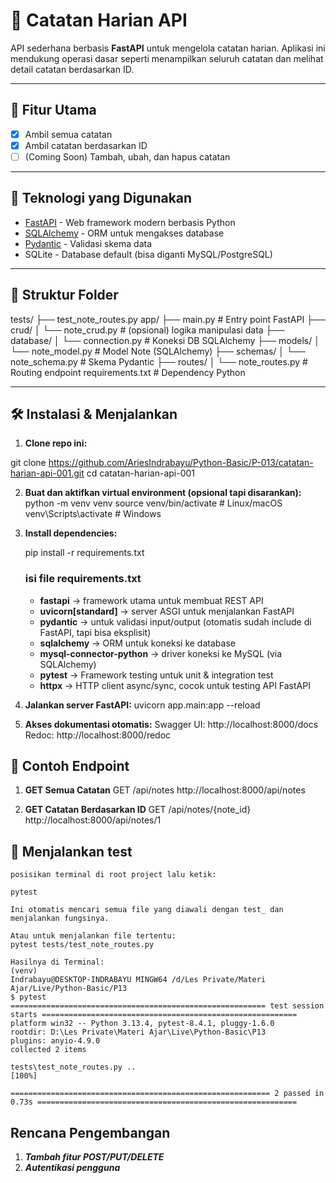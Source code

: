 # 📝 Catatan Harian API

API sederhana berbasis **FastAPI** untuk mengelola catatan harian. Aplikasi ini mendukung operasi dasar seperti menampilkan seluruh catatan dan melihat detail catatan berdasarkan ID.

---

## 🚀 Fitur Utama

- [x] Ambil semua catatan
- [x] Ambil catatan berdasarkan ID
- [ ] (Coming Soon) Tambah, ubah, dan hapus catatan

---

## 🧠 Teknologi yang Digunakan

- [FastAPI](https://fastapi.tiangolo.com/) - Web framework modern berbasis Python
- [SQLAlchemy](https://www.sqlalchemy.org/) - ORM untuk mengakses database
- [Pydantic](https://pydantic-docs.helpmanual.io/) - Validasi skema data
- SQLite - Database default (bisa diganti MySQL/PostgreSQL)

---

## 📁 Struktur Folder

tests/
├── test_note_routes.py
app/
├── main.py # Entry point FastAPI
├── crud/
│ └── note_crud.py # (opsional) logika manipulasi data
├── database/
│ └── connection.py # Koneksi DB SQLAlchemy
├── models/
│ └── note_model.py # Model Note (SQLAlchemy)
├── schemas/
│ └── note_schema.py # Skema Pydantic
├── routes/
│ └── note_routes.py # Routing endpoint
requirements.txt # Dependency Python

---

## 🛠️ Instalasi & Menjalankan

1. **Clone repo ini:**

git clone https://github.com/AriesIndrabayu/Python-Basic/P-013/catatan-harian-api-001.git
cd catatan-harian-api-001

2. **Buat dan aktifkan virtual environment (opsional tapi disarankan):**
   python -m venv venv
   source venv/bin/activate # Linux/macOS
   venv\Scripts\activate # Windows

3. **Install dependencies:**

   pip install -r requirements.txt

   ### isi file requirements.txt

   - **fastapi** → framework utama untuk membuat REST API
   - **uvicorn[standard]** → server ASGI untuk menjalankan FastAPI
   - **pydantic** → untuk validasi input/output (otomatis sudah include di FastAPI, tapi bisa eksplisit)
   - **sqlalchemy** → ORM untuk koneksi ke database
   - **mysql-connector-python** → driver koneksi ke MySQL (via SQLAlchemy)
   - **pytest** → Framework testing untuk unit & integration test
   - **httpx** → HTTP client async/sync, cocok untuk testing API FastAPI

4. **Jalankan server FastAPI:**
   uvicorn app.main:app --reload

5. **Akses dokumentasi otomatis:**
   Swagger UI: http://localhost:8000/docs
   Redoc: http://localhost:8000/redoc

## 📌 Contoh Endpoint

1. **GET Semua Catatan**
   GET /api/notes
   http://localhost:8000/api/notes

2. **GET Catatan Berdasarkan ID**
   GET /api/notes/{note_id}
   http://localhost:8000/api/notes/1

## 📌 Menjalankan test

    posisikan terminal di root project lalu ketik:

    pytest

    Ini otomatis mencari semua file yang diawali dengan test_ dan menjalankan fungsinya.

    Atau untuk menjalankan file tertentu:
    pytest tests/test_note_routes.py

    Hasilnya di Terminal:
    (venv)
    Indrabayu@DESKTOP-INDRABAYU MINGW64 /d/Les Private/Materi Ajar/Live/Python-Basic/P13
    $ pytest
    ========================================================= test session starts =========================================================
    platform win32 -- Python 3.13.4, pytest-8.4.1, pluggy-1.6.0
    rootdir: D:\Les Private\Materi Ajar\Live\Python-Basic\P13
    plugins: anyio-4.9.0
    collected 2 items

    tests\test_note_routes.py ..                                                                                                     [100%]

    ========================================================== 2 passed in 0.73s ==========================================================

## Rencana Pengembangan

1.  **_Tambah fitur POST/PUT/DELETE_**
2.  **_Autentikasi pengguna_**
